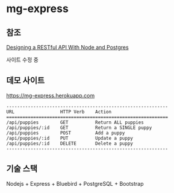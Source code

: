 # mg-express

## 참조
[Designing a RESTful API With Node and Postgres](http://mherman.org/blog/2016/03/13/designing-a-restful-api-with-node-and-postgres/#.V8DeRHV97CI)

사이트 수정 중

## 데모 사이트
https://mg-express.herokuapp.com

```
------------------------------------------------------------
URL                 HTTP Verb    Action
============================================================
/api/puppies        GET          Return ALL puppies
/api/puppies/:id    GET          Return a SINGLE puppy
/api/puppies        POST         Add a puppy
/api/puppies/:id    PUT          Update a puppy
/api/puppies/:id    DELETE       Delete a puppy
------------------------------------------------------------
```


## 기술 스택
Nodejs + Express + Bluebird + PostgreSQL + Bootstrap
